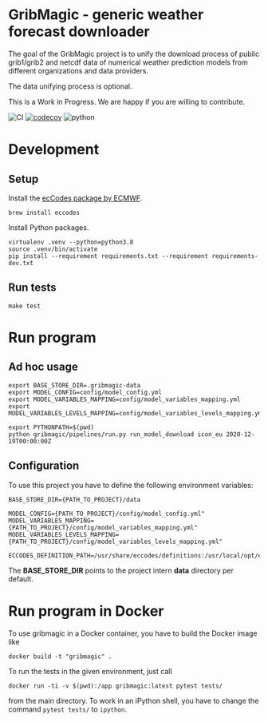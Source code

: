 # GribMagic - generic weather forecast downloader 

The goal of the GribMagic project is to unify the download process of
public grib1/grib2 and netcdf data of numerical weather prediction models
from different organizations and data providers.

The data unifying process is optional.

This is a Work in Progress. We are happy if you are willing to contribute.

![CI](https://github.com/earthobservations/gribmagic/workflows/Tests/badge.svg?branch=main)
[![codecov](https://codecov.io/gh/earthobservations/gribmagic/branch/main/graph/badge.svg)](https://codecov.io/gh/earthobservations/gribmagic)
![python](https://img.shields.io/badge/Python-3.7,%203.8-green.svg)

# Development

## Setup

Install the [ecCodes package by ECMWF](https://confluence.ecmwf.int/display/ECC).
```
brew install eccodes
```

Install Python packages.
```
virtualenv .venv --python=python3.8
source .venv/bin/activate
pip install --requirement requirements.txt --requirement requirements-dev.txt
```

## Run tests
```
make test
```


# Run program

## Ad hoc usage
```
export BASE_STORE_DIR=.gribmagic-data
export MODEL_CONFIG=config/model_config.yml
export MODEL_VARIABLES_MAPPING=config/model_variables_mapping.yml
export MODEL_VARIABLES_LEVELS_MAPPING=config/model_variables_levels_mapping.yml

export PYTHONPATH=$(pwd)
python gribmagic/pipelines/run.py run_model_download icon_eu 2020-12-19T00:00:00Z
```

## Configuration
To use this project you have to define the following environment variables:
```
BASE_STORE_DIR={PATH_TO_PROJECT}/data

MODEL_CONFIG={PATH_TO_PROJECT}/config/model_config.yml"
MODEL_VARIABLES_MAPPING={PATH_TO_PROJECT}/config/model_variables_mapping.yml"
MODEL_VARIABLES_LEVELS_MAPPING={PATH_TO_PROJECT}/config/model_variables_levels_mapping.yml"

ECCODES_DEFINITION_PATH=/usr/share/eccodes/definitions:/usr/local/opt/eccodes/share/eccodes/definitions
```
The **BASE_STORE_DIR** points to the project intern **data** directory per default. 


# Run program in Docker

To use gribmagic in a Docker container, you have to build the Docker image like
```
docker build -t "gribmagic" .
```

To run the tests in the given environment, just call
```
docker run -ti -v $(pwd):/app gribmagic:latest pytest tests/
```
from the main directory. To work in an iPython shell, you have to change the command `pytest tests/` to `ipython`.
